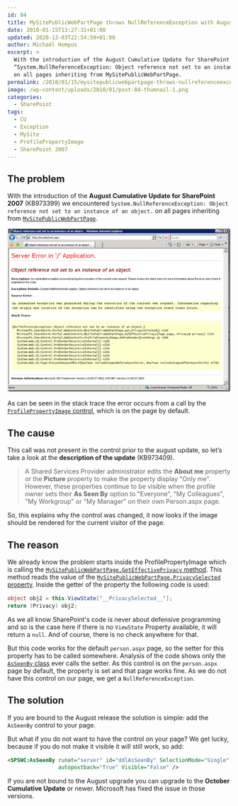 ```yaml
---
id: 84
title: MySitePublicWebPartPage throws NullReferenceException with August Cumulative Update
date: 2010-01-15T13:27:31+01:00
updated: 2020-12-03T22:54:59+01:00
author: Michaël Hompus
excerpt: >
  With the introduction of the August Cumulative Update for SharePoint 2007 (KB973399) we encountered
  “System.NullReferenceException: Object reference not set to an instance of an object.”
  on all pages inheriting from MySitePublicWebPartPage.
permalink: /2010/01/15/mysitepublicwebpartpage-throws-nullreferenceexception-with-august-cumulative-update/
image: /wp-content/uploads/2010/01/post-84-thumnail-1.png
categories:
  - SharePoint
tags:
  - CU
  - Exception
  - MySite
  - ProfilePropertyImage
  - SharePoint 2007
---
```


## The problem

With the introduction of the **August Cumulative Update for SharePoint 2007** (KB973399) we encountered
`System.NullReferenceException: Object reference not set to an instance of an object.` on all pages
inheriting from [`MySitePublicWebPartPage`][MY_SITE_PUBLIC_WEB_PART_PAGE_CONTROL].

<!--more-->

![Stack Trace of the exception](/wp-content/uploads/2010/01/stacktrace-of-exception.png "Stack Trace of the exception")

As can be seen in the stack trace the error occurs from a call by the [`ProfilePropertyImage` control][PROFILE_PROPERTY_IMAGE_CONTROL],
which is on the page by default.

## The cause

This call was not present in the control prior to the august update, so let’s take a look at the **description of the update** (KB973409).

> A Shared Services Provider administrator edits the **About me** property or the **Picture** property to make the property display "Only me".
> However, these properties continue to be visible when the profile owner sets their **As Seen By** option to "Everyone", "My Colleagues",
> "My Workgroup" or "My Manager" on their own Person.aspx page.

So, this explains why the control was changed, it now looks if the image should be rendered for the current visitor of the page.

## The reason

We already know the problem starts inside the ProfilePropertyImage which is calling the
[`MySitePublicWebPartPage.GetEffectivePrivacy` method][GET_EFFECTIVE_PRIVACY_METHOD].
This method reads the value of the [`MySitePublicWebPartPage.PrivacySelected` property][PRIVACY_SELECTED_PROPERTY].
Inside the getter of the property the following code is used:

```csharp
object obj2 = this.ViewState["__PrivacySelected__"];
return (Privacy) obj2;
```

As we all know SharePoint's code is never about defensive programming and so is the case here if there is no `ViewState` Property available,
it will return a `null`.
And of course, there is no check anywhere for that.

But this code works for the default `person.aspx` page, so the setter for this property has to be called somewhere.
Analysis of the code shows only the [`AsSeenBy` class][AS_SEEN_BY_CLASS] ever calls the setter.
As this control is on the `person.aspx` page by default, the property is set and that page works fine.
As we do not have this control on our page, we get a `NullReferenceException`.

## The solution

If you are bound to the August release the solution is simple: add the `AsSeenBy` control to your page.

But what if you do not want to have the control on your page?
We get lucky, because if you do not make it visible it will still work, so add:

```xml
<SPSWC:AsSeenBy runat="server" id="ddlAsSeenBy" SelectionMode="Single"
                autopostback="True" Visible="False" />
```

If you are not bound to the August upgrade you can upgrade to the **October Cumulative Update** or newer.
Microsoft has fixed the issue in those versions.

[MY_SITE_PUBLIC_WEB_PART_PAGE_CONTROL]: https://learn.microsoft.com/previous-versions/office/sharepoint-server/ms547244(v=office.15)
[PROFILE_PROPERTY_IMAGE_CONTROL]: https://learn.microsoft.com/previous-versions/office/sharepoint-server/ms565011(v=office.15)
[GET_EFFECTIVE_PRIVACY_METHOD]: https://learn.microsoft.com/previous-versions/office/sharepoint-server/ms499526(v=office.15)
[PRIVACY_SELECTED_PROPERTY]: https://learn.microsoft.com/previous-versions/office/sharepoint-server/ms549073(v=office.15)
[AS_SEEN_BY_CLASS]: https://learn.microsoft.com/previous-versions/office/developer/sharepoint-2007/aa594189(v=office.12)
